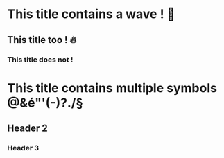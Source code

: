 # This title contains a wave ! :ocean:

## This title too ! :fire:

### This title does not !

# This title contains multiple symbols @&é"'(-)?./§

## Header 2

### Header 3